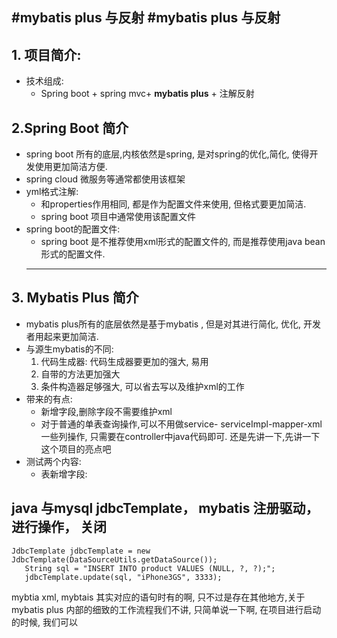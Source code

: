 #mybatis plus 与反射
#mybatis plus 与反射
---
## 1. 项目简介:   
- 技术组成:
  - Spring boot + spring mvc+ **mybatis plus**   + 注解反射
## 2.Spring Boot 简介   
- spring boot 所有的底层,内核依然是spring, 是对spring的优化,简化, 使得开发使用更加简洁方便.
- spring cloud 微服务等通常都使用该框架
- yml格式注解:  
  - 和properties作用相同, 都是作为配置文件来使用, 但格式要更加简洁.
  - spring boot 项目中通常使用该配置文件
- spring boot的配置文件:
  - spring boot 是不推荐使用xml形式的配置文件的, 而是推荐使用java bean 形式的配置文件.
  - --
## **3. Mybatis Plus 简介**   
- mybatis plus所有的底层依然是基于mybatis , 但是对其进行简化, 优化, 开发者用起来更加简洁.
- 与源生mybatis的不同:
  1. 代码生成器: 代码生成器要更加的强大, 易用
  2. 自带的方法更加强大
  3. 条件构造器足够强大, 可以省去写以及维护xml的工作
- 带来的有点:
  - 新增字段,删除字段不需要维护xml
  - 对于普通的单表查询操作,可以不用做service- serviceImpl-mapper-xml一些列操作, 只需要在controller中java代码即可.
还是先讲一下,先讲一下这个项目的亮点吧
- 测试两个内容:
  - 表新增字段:



java 与mysql
jdbcTemplate， mybatis
注册驱动，进行操作， 关闭
-----
```
JdbcTemplate jdbcTemplate = new JdbcTemplate(DataSourceUtils.getDataSource());
   String sql = "INSERT INTO product VALUES (NULL, ?, ?);";
   jdbcTemplate.update(sql, "iPhone3GS", 3333);
```
mybtia xml,
mybtais 其实对应的语句时有的啊, 只不过是存在其他地方,关于mybatis plus 内部的细致的工作流程我们不讲, 只简单说一下啊, 在项目进行启动的时候, 我们可以
